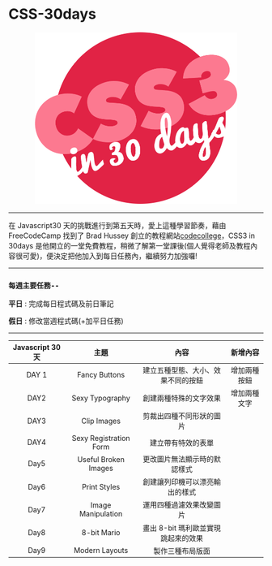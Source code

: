 # CSS-30days

<div align=center><img src="CSS30_Logo.png" width="400px"></div>

---

在 Javascript30 天的挑戰進行到第五天時，愛上這種學習節奏，藉由 FreeCodeCamp 找到了 Brad Hussey 創立的教程網站[codecollege](https://codecollege.ca/)，CSS3 in 30days 是他開立的一堂免費教程，稍微了解第一堂課後(個人覺得老師及教程內容很可愛)，便決定把他加入到每日任務內，繼續努力加強囉!

---

### `每週主要任務--`

**平日** : 完成每日程式碼及前日筆記

**假日** : 修改當週程式碼(+加平日任務)

---

| Javascript 30 天 |          主題          |                內容                 |   新增內容   |
| :--------------: | :--------------------: | :---------------------------------: | :----------: |
|      DAY 1       |     Fancy Buttons      | 建立五種型態、大小、效果不同的按鈕  | 增加兩種按鈕 |
|       DAY2       |    Sexy Typography     |       創建兩種特殊的文字效果        | 增加兩種文字 |
|       DAY3       |      Clip Images       |      剪裁出四種不同形狀的圖片       |              |
|       DAY4       | Sexy Registration Form |         建立帶有特效的表單          |              |
|       Day5       |  Useful Broken Images  |    更改圖片無法顯示時的默認樣式     |              |
|       Day6       |      Print Styles      |   創建讓列印機可以漂亮輸出的樣式    |              |
|       Day7       |   Image Manipulation   |      運用四種過濾效果改變圖片       |              |
|       Day8       |      8-bit Mario       | 畫出 8-bit 瑪利歐並實現跳起來的效果 |              |
|       Day9       |     Modern Layouts     |          製作三種布局版面           |              |
